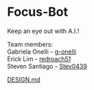 # Focus-Bot
Keep an eye out with A.I.!

Team members:   
Gabriela Onelli - [g-onelli](https://github.com/g-onelli)   
Erick Lim - [redroach51](https://github.com/redroach51)   
Steven Santiago - [Stev0439](https://github.com/Stev0439)

[DESIGN.md](https://github.com/Stev0439/Focus-Bot/blob/main/DESIGN.md)
